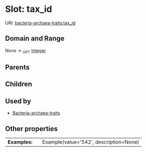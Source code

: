 
# Slot: tax_id




URI: [bacteria-archaea-traits:tax_id](https://w3id.org/bacteria-archaea-traitstax_id)


## Domain and Range

None ->  <sub>OPT</sub> [Integer](types/Integer.md)

## Parents


## Children


## Used by

 * [Bacteria-archaea-traits](Bacteria-archaea-traits.md)

## Other properties

|  |  |  |
| --- | --- | --- |
| **Examples:** | | Example(value='542', description=None) |

